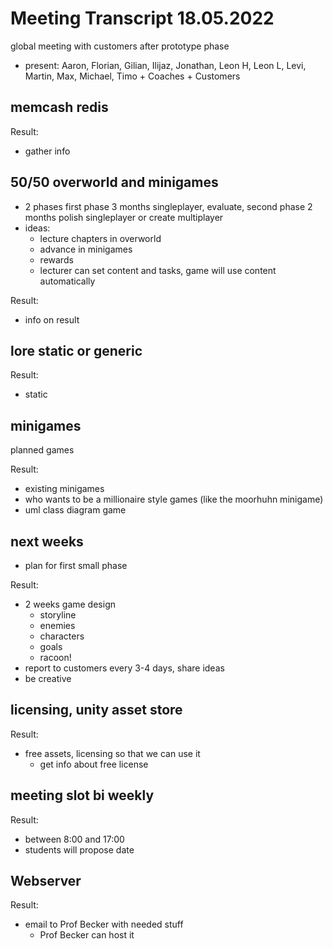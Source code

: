 # Meeting Transcript 18.05.2022

global meeting with customers after prototype phase

- present: Aaron, Florian, Gilian, Ilijaz, Jonathan, Leon H, Leon L, Levi, Martin, Max, Michael, Timo + Coaches + Customers

## memcash redis

Result:

- gather info

## 50/50 overworld and minigames

- 2 phases first phase 3 months singleplayer, evaluate, second phase 2 months polish singleplayer or create multiplayer
- ideas:
  - lecture chapters in overworld
  - advance in minigames
  - rewards
  - lecturer can set content and tasks, game will use content automatically

Result:

- info on result

## lore static or generic

Result:

- static

## minigames

planned games

Result:

- existing minigames
- who wants to be a millionaire style games (like the moorhuhn minigame)
- uml class diagram game

## next weeks

- plan for first small phase

Result:

- 2 weeks game design
  - storyline
  - enemies
  - characters
  - goals
  - racoon!
- report to customers every 3-4 days, share ideas
- be creative

## licensing, unity asset store

Result:

- free assets, licensing so that we can use it
  - get info about free license

## meeting slot bi weekly

Result:

- between 8:00 and 17:00
- students will propose date

## Webserver

Result:

- email to Prof Becker with needed stuff
  - Prof Becker can host it
